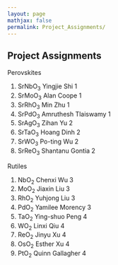 ```yaml
---
layout: page
mathjax: false
permalink: Project_Assignments/
---
```


## Project Assignments

Perovskites
1. SrNbO<sub>3</sub>  Yingjie Shi               1
2. SrMoO<sub>3</sub>  Alan Coope              1
3. SrRhO<sub>3</sub>  Min Zhu                   1
4. SrPdO<sub>3</sub>  Amruthesh Tlaiswamy 1
5. SrAgO<sub>3</sub>  Zihan Yu                  2
6. SrTaO<sub>3</sub>  Hoang Dinh                2
7. SrWO<sub>3</sub>   Po-ting Wu                2
8. SrReO<sub>3</sub>  Shantanu Gontia           2

Rutiles
1. NbO<sub>2</sub>  Chenxi Wu                   3
2. MoO<sub>2</sub>  Jiaxin Liu                  3
3. RhO<sub>2</sub>  Yuhjong Liu                 3
4. PdO<sub>2</sub>  Yamilee Morency             3
5. TaO<sub>2</sub>  Ying-shuo Peng              4
6. WO<sub>2</sub>   Linxi Qiu                   4
7. ReO<sub>2</sub>  Jinyu Xu                    4
8. OsO<sub>2</sub>  Esther Xu                   4
9. PtO<sub>2</sub>  Quinn Gallagher             4
